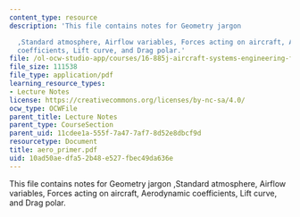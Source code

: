 ```yaml
---
content_type: resource
description: 'This file contains notes for Geometry jargon

  ,Standard atmosphere, Airflow variables, Forces acting on aircraft, Aerodynamic
  coefficients, Lift curve, and Drag polar.'
file: /ol-ocw-studio-app/courses/16-885j-aircraft-systems-engineering-fall-2004/10ad50aedfa52b48e527fbec49da636e_aero_primer.pdf
file_size: 111538
file_type: application/pdf
learning_resource_types:
- Lecture Notes
license: https://creativecommons.org/licenses/by-nc-sa/4.0/
ocw_type: OCWFile
parent_title: Lecture Notes
parent_type: CourseSection
parent_uid: 11cdee1a-555f-7a47-7af7-8d52e8dbcf9d
resourcetype: Document
title: aero_primer.pdf
uid: 10ad50ae-dfa5-2b48-e527-fbec49da636e
---
```

This file contains notes for Geometry jargon
,Standard atmosphere, Airflow variables, Forces acting on aircraft, Aerodynamic coefficients, Lift curve, and Drag polar.